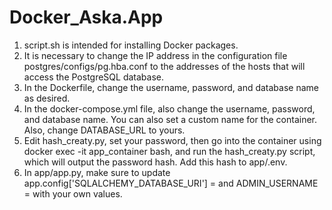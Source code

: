 # Docker_Aska.App
1. script.sh is intended for installing Docker packages.
2. It is necessary to change the IP address in the configuration file postgres/configs/pg.hba.conf to the addresses of the hosts that will access the PostgreSQL database.
3. In the Dockerfile, change the username, password, and database name as desired.
4. In the docker-compose.yml file, also change the username, password, and database name. You can also set a custom name for the container. Also, change DATABASE_URL to yours.
5. Edit hash_creaty.py, set your password, then go into the container using docker exec -it app_container bash, and run the hash_creaty.py script, which will output the password hash. Add this hash to app/.env.
6. In app/app.py, make sure to update app.config['SQLALCHEMY_DATABASE_URI'] = and ADMIN_USERNAME = with your own values.
